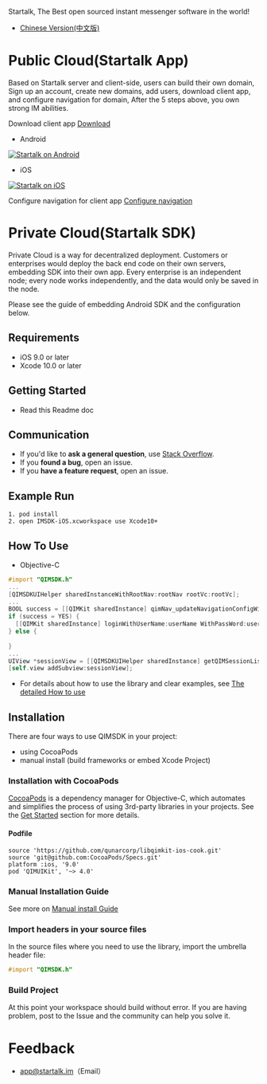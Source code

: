 Startalk, The Best open sourced instant messenger software in the world!
* [Chinese Version(中文版)](https://github.com/startalkIM/imsdk-ios/blob/master/README_zh_CN.md)

Public Cloud(Startalk App)
=====
Based on Startalk server and client-side, users can build their own domain,
Sign up an account, create new domains, add users, download client app, and configure navigation for domain,
After the 5 steps above, you own strong IM abilities.

Download client app [Download](https://i.startalk.im/home/#/download)

- Android

[![Startalk on Android](https://s.qunarzz.com/qtalk_official_web/pages/download/android.png)](https://qt.qunar.com/downloads/qtalk_android.apk)

- iOS

[![Startalk on iOS](https://qim.qunar.com/file/v2/download/temp/new/82a410a7a85627c123b1a7bd06745b4d.png?w=260&h=260)](https://qim.qunar.com/file/v2/download/temp/new/82a410a7a85627c123b1a7bd06745b4d.png?w=260&h=260)

Configure navigation for client app [Configure navigation](https://i.startalk.im/home/#/platform/access_guide/config_navs?id=config_navs)

Private Cloud(Startalk SDK)
=====
Private Cloud is a way for decentralized deployment. Customers or enterprises would deploy the back end code on their own servers, embedding SDK into their own app. Every enterprise is an independent node; every node works independently, and the data would only be saved in the node.  

Please see the guide of embedding Android SDK and the configuration below.

## Requirements

- iOS 9.0 or later
- Xcode 10.0 or later

## Getting Started

- Read this Readme doc

## Communication
- If you'd like to **ask a general question**, use [Stack Overflow](http://stackoverflow.com/questions/tagged/startalk).
- If you **found a bug**, open an issue.
- If you **have a feature request**, open an issue.


## Example Run
```
1. pod install
2. open IMSDK-iOS.xcworkspace use Xcode10+
```
## How To Use

* Objective-C

```objective-c
#import "QIMSDK.h"
...
[QIMSDKUIHelper sharedInstanceWithRootNav:rootNav rootVc:rootVc];
...
BOOL success = [[QIMKit sharedInstance] qimNav_updateNavigationConfigWithDomain:@"qim.com" WithUserName:@"san.zhang"];
if (success = YES) {
  [[QIMKit sharedInstance] loginWithUserName:userName WithPassWord:userPwd];
} else {
  
}
...
UIView *sessionView = [[QIMSDKUIHelper sharedInstance] getQIMSessionListViewWithBaseFrame:self.view.bounds];
[self.view addSubview:sessionView];
```

- For details about how to use the library and clear examples, see [The detailed How to use](https://github.com/startalkIM/imsdk-ios/wiki/QIMSDK-iOS%E6%8E%A5%E5%8F%A3%E6%96%87%E6%A1%A3%E8%AF%B4%E6%98%8E)

## Installation

There are four ways to use QIMSDK in your project:
- using CocoaPods
- manual install (build frameworks or embed Xcode Project)

### Installation with CocoaPods

[CocoaPods](http://cocoapods.org/) is a dependency manager for Objective-C, which automates and simplifies the process of using 3rd-party libraries in your projects. See the [Get Started](http://cocoapods.org/#get_started) section for more details.

#### Podfile
```
source 'https://github.com/qunarcorp/libqimkit-ios-cook.git'
source 'git@github.com:CocoaPods/Specs.git'
platform :ios, '9.0'
pod 'QIMUIKit', '~> 4.0'
```

### Manual Installation Guide

See more on [Manual install Guide](https://github.com/startalkIM/imsdk-ios/wiki/QIMSDK-iOS-%E6%8E%A5%E5%85%A5%E6%96%87%E6%A1%A3)

### Import headers in your source files

In the source files where you need to use the library, import the umbrella header file:

```objective-c
#import "QIMSDK.h"
```

### Build Project

At this point your workspace should build without error. If you are having problem, post to the Issue and the
community can help you solve it.

Feedback
=====
-   app@startalk.im（Email）
